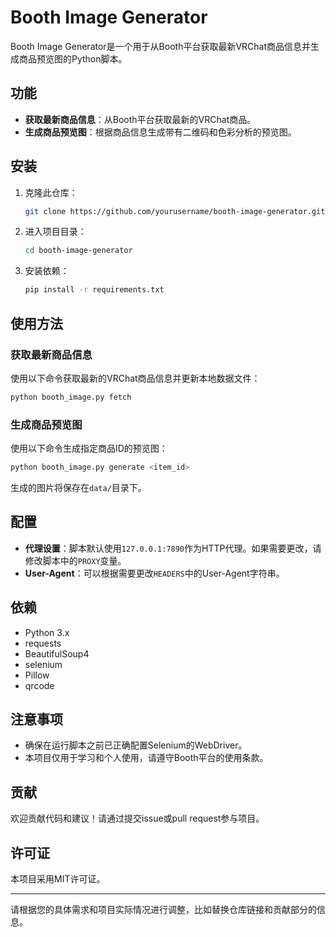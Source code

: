 # Booth Image Generator

Booth Image Generator是一个用于从Booth平台获取最新VRChat商品信息并生成商品预览图的Python脚本。

## 功能

- **获取最新商品信息**：从Booth平台获取最新的VRChat商品。
- **生成商品预览图**：根据商品信息生成带有二维码和色彩分析的预览图。

## 安装

1. 克隆此仓库：

   ```bash
   git clone https://github.com/yourusername/booth-image-generator.git
   ```

2. 进入项目目录：

   ```bash
   cd booth-image-generator
   ```

3. 安装依赖：

   ```bash
   pip install -r requirements.txt
   ```

## 使用方法

### 获取最新商品信息

使用以下命令获取最新的VRChat商品信息并更新本地数据文件：

```bash
python booth_image.py fetch
```

### 生成商品预览图

使用以下命令生成指定商品ID的预览图：

```bash
python booth_image.py generate <item_id>
```

生成的图片将保存在`data/`目录下。

## 配置

- **代理设置**：脚本默认使用`127.0.0.1:7890`作为HTTP代理。如果需要更改，请修改脚本中的`PROXY`变量。
- **User-Agent**：可以根据需要更改`HEADERS`中的User-Agent字符串。

## 依赖

- Python 3.x
- requests
- BeautifulSoup4
- selenium
- Pillow
- qrcode

## 注意事项

- 确保在运行脚本之前已正确配置Selenium的WebDriver。
- 本项目仅用于学习和个人使用，请遵守Booth平台的使用条款。

## 贡献

欢迎贡献代码和建议！请通过提交issue或pull request参与项目。

## 许可证

本项目采用MIT许可证。

---

请根据您的具体需求和项目实际情况进行调整，比如替换仓库链接和贡献部分的信息。
